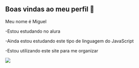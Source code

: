 ## Boas vindas ao meu perfil 🖤

Meu nome é Miguel

-Estou estudando no alura

-Ainda estou estudando este tipo de linguagem do JavaScript

-Estou utilizando este site para me organizar

![](https://media1.tenor.com/m/cWOj03zOpvAAAAAC/teacher-girl-from-the-other-side.gif)
